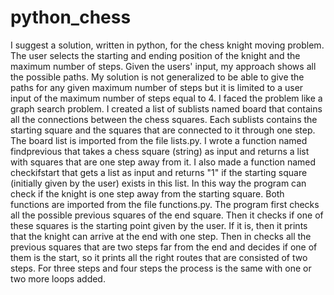 # python_chess
I suggest a solution, written in python, for the chess knight moving problem. The user selects the starting and ending position of the knight and the maximum number of steps. Given the users' input, my approach shows all the possible paths.  My solution is not generalized to be able to give the paths for any given maximum number of steps but it is limited to a user input of the maximum number of steps equal to 4.  I faced the problem like a graph search problem. I created a list of sublists named board that contains all the connections between the chess squares. Each sublists contains the starting square and the squares that are connected to it through one step. The board list is imported from the file lists.py. I wrote a function named findprevious that takes a chess square (string) as input and returns a list with squares that are one step away from it. I also made a function named checkifstart that gets a list as input and returns "1" if the starting square (initially given by the user) exists in this list. In this way the program can check if the knight is one step away from the starting square. Both functions are imported from the file functions.py. The program first checks all the possible previous squares of the end square. Then it checks if one of these squares is the starting point given by the user. If it is, then it prints that the knight can arrive at the end with one step. Then in checks all the previous squares that are two steps far from the end and decides if one of them is the start, so it prints all the right routes that are consisted of two steps. For three steps and four steps the process is the same with one or two more loops added.
